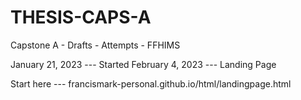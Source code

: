 # THESIS-CAPS-A
 Capstone A - Drafts - Attempts - FFHIMS

January 21, 2023        ---         Started
February 4, 2023        ---         Landing Page

Start here              ---         francismark-personal.github.io/html/landingpage.html